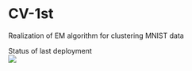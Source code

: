 # CV-1st
Realization of EM algorithm for clustering MNIST data

Status of last deployment<br>
<img src="https://github.com/lechsarmat/CV-1st/workflows/CV-1st-CI/badge.svg?branch-master"><br>
